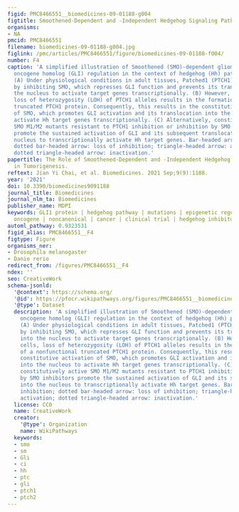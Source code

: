 ```yaml
---
figid: PMC8466551__biomedicines-09-01188-g004
figtitle: Smoothened-Dependent and -Independent Hedgehog Signaling Pathway in Tumorigenesis
organisms:
- NA
pmcid: PMC8466551
filename: biomedicines-09-01188-g004.jpg
figlink: /pmc/articles/PMC8466551/figure/biomedicines-09-01188-f004/
number: F4
caption: 'A simplified illustration of Smoothened (SMO)-dependent glioma-associated
  oncogene homolog (GLI) regulation in the context of hedgehog (Hh) pathway mutations.
  (A) Under physiological conditions in adult tissues, Patched1 (PTCH1) functions
  by inhibiting SMO, which represses GLI function and prevents its translocation into
  the nucleus to activate target genes transcriptionally. (B) However, in cancer cells,
  loss of heterozygosity (LOH) of PTCH1 alleles results in the formation of a nonfunctional
  truncated PTCH1 protein. Consequently, this results in the constitutive activation
  of SMO, which promotes GLI activation and its translocation into the nucleus to
  activate Hh target genes transcriptionally. (C) Alternatively, constitutively active
  SMO M1/M2 mutants resistant to PTCH1 inhibition or inhibition by SMO inhibitors
  promote the sustained activation of GLI and its subsequent translocation into the
  nucleus to transcriptionally activate Hh target genes. Bar-headed arrow: inhibition;
  dotted bar-headed arrow: loss of inhibition; triangle-headed arrow: activation;
  dotted triangle-headed arrow: inactivation.'
papertitle: The Role of Smoothened-Dependent and -Independent Hedgehog Signaling Pathway
  in Tumorigenesis.
reftext: Jian Yi Chai, et al. Biomedicines. 2021 Sep;9(9):1188.
year: '2021'
doi: 10.3390/biomedicines9091188
journal_title: Biomedicines
journal_nlm_ta: Biomedicines
publisher_name: MDPI
keywords: GLI1 protein | hedgehog pathway | mutations | epigenetic regulation | glioma-associated
  oncogene | noncanonical | cancer | clinical trial | hedgehog inhibitors
automl_pathway: 0.9323531
figid_alias: PMC8466551__F4
figtype: Figure
organisms_ner:
- Drosophila melanogaster
- Danio rerio
redirect_from: /figures/PMC8466551__F4
ndex: ''
seo: CreativeWork
schema-jsonld:
  '@context': https://schema.org/
  '@id': https://pfocr.wikipathways.org/figures/PMC8466551__biomedicines-09-01188-g004.html
  '@type': Dataset
  description: 'A simplified illustration of Smoothened (SMO)-dependent glioma-associated
    oncogene homolog (GLI) regulation in the context of hedgehog (Hh) pathway mutations.
    (A) Under physiological conditions in adult tissues, Patched1 (PTCH1) functions
    by inhibiting SMO, which represses GLI function and prevents its translocation
    into the nucleus to activate target genes transcriptionally. (B) However, in cancer
    cells, loss of heterozygosity (LOH) of PTCH1 alleles results in the formation
    of a nonfunctional truncated PTCH1 protein. Consequently, this results in the
    constitutive activation of SMO, which promotes GLI activation and its translocation
    into the nucleus to activate Hh target genes transcriptionally. (C) Alternatively,
    constitutively active SMO M1/M2 mutants resistant to PTCH1 inhibition or inhibition
    by SMO inhibitors promote the sustained activation of GLI and its subsequent translocation
    into the nucleus to transcriptionally activate Hh target genes. Bar-headed arrow:
    inhibition; dotted bar-headed arrow: loss of inhibition; triangle-headed arrow:
    activation; dotted triangle-headed arrow: inactivation.'
  license: CC0
  name: CreativeWork
  creator:
    '@type': Organization
    name: WikiPathways
  keywords:
  - smo
  - sm
  - Gli
  - ci
  - hh
  - ptc
  - gli
  - ptch1
  - ptch2
---
```

